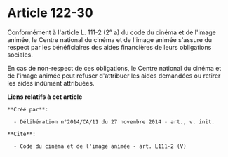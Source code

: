 # Article 122-30

Conformément à l'article L. 111-2 (2° a) du code du cinéma et de l'image animée, le Centre national du cinéma et de l'image
animée s'assure du respect par les bénéficiaires des aides financières de leurs obligations sociales. 

En cas de non-respect de ces obligations, le Centre national du cinéma et de l'image animée peut refuser d'attribuer les
aides demandées ou retirer les aides indûment attribuées.

**Liens relatifs à cet article**

	**Créé par**:

	  - Délibération n°2014/CA/11 du 27 novembre 2014 - art., v. init.

	**Cite**:

	  - Code du cinéma et de l'image animée - art. L111-2 (V)

